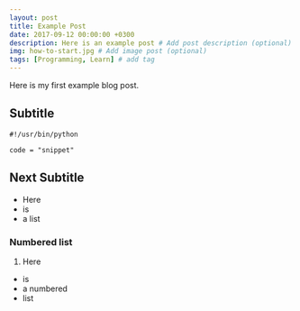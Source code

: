 ```yaml
---
layout: post
title: Example Post
date: 2017-09-12 00:00:00 +0300
description: Here is an example post # Add post description (optional)
img: how-to-start.jpg # Add image post (optional)
tags: [Programming, Learn] # add tag
---
```


Here is my first example blog post.

## Subtitle

```
#!/usr/bin/python

code = "snippet"
```

## Next Subtitle
* Here
* is
* a list

### Numbered list
1. Here
+ is
+ a numbered
+ list
